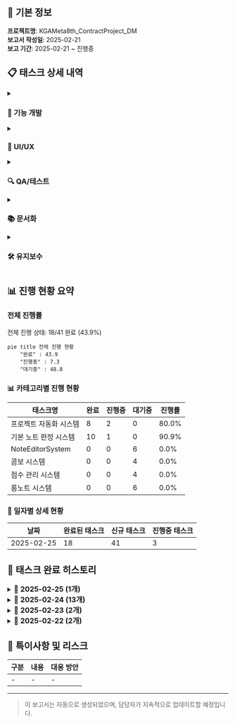 ## 📌 기본 정보

**프로젝트명**: KGAMeta8th_ContractProject_DM  
**보고서 작성일**: 2025-02-21  
**보고 기간**: 2025-02-21 ~ 진행중

## 📋 태스크 상세 내역

<details>
<summary><h3>🔧 기능 개발</h3></summary>

| 태스크 ID                                                                            | 태스크명              | 담당자                                                                                                                                                                                                                                                                                                                                                                     | 예상 시간 | 실제 시간 | 진행 상태         | 우선순위 |
| ------------------------------------------------------------------------------------ | --------------------- | -------------------------------------------------------------------------------------------------------------------------------------------------------------------------------------------------------------------------------------------------------------------------------------------------------------------------------------------------------------------------- | --------- | --------- | ----------------- | -------- |
| [TSK-20](https://github.com/KGAMeta8thTeam1/KGAMeta8th_ContractProject_DM/issues/20) | 기본 노트 판정 시스템 | [김진](https://github.com/KGAMeta8thTeam1/KGAMeta8th_ContractProject_DM/tree/Dev_JKim), [김현지](https://github.com/KGAMeta8thTeam1/KGAMeta8th_ContractProject_DM/tree/Dev_HJKim), [류지형](https://github.com/KGAMeta8thTeam1/KGAMeta8th_ContractProject_DM/tree/Dev_JHRYU), [김범희 ](https://github.com/KGAMeta8thTeam1/KGAMeta8th_ContractProject_DM/tree/Dev_KimBeom) | 17d       | -         | 🟡 진행중 (80.0%) | -        |
| [TSK-21](https://github.com/KGAMeta8thTeam1/KGAMeta8th_ContractProject_DM/issues/21) | 콤보 시스템           | [김진](https://github.com/KGAMeta8thTeam1/KGAMeta8th_ContractProject_DM/tree/Dev_JKim), [김현지](https://github.com/KGAMeta8thTeam1/KGAMeta8th_ContractProject_DM/tree/Dev_HJKim), [류지형](https://github.com/KGAMeta8thTeam1/KGAMeta8th_ContractProject_DM/tree/Dev_JHRYU), [김범희 ](https://github.com/KGAMeta8thTeam1/KGAMeta8th_ContractProject_DM/tree/Dev_KimBeom) | 17d       | -         | 🟡 진행중 (0.0%)  | -        |
| [TSK-19](https://github.com/KGAMeta8thTeam1/KGAMeta8th_ContractProject_DM/issues/19) | 점수 관리 시스템      | [김진](https://github.com/KGAMeta8thTeam1/KGAMeta8th_ContractProject_DM/tree/Dev_JKim), [김현지](https://github.com/KGAMeta8thTeam1/KGAMeta8th_ContractProject_DM/tree/Dev_HJKim), [류지형](https://github.com/KGAMeta8thTeam1/KGAMeta8th_ContractProject_DM/tree/Dev_JHRYU), [김범희 ](https://github.com/KGAMeta8thTeam1/KGAMeta8th_ContractProject_DM/tree/Dev_KimBeom) | 17d       | -         | 🟡 진행중 (0.0%)  | -        |
| [TSK-22](https://github.com/KGAMeta8thTeam1/KGAMeta8th_ContractProject_DM/issues/22) | NoteEditorSystem      | [최현성](https://github.com/KGAMeta8thTeam1/KGAMeta8th_ContractProject_DM/tree/Dev_HSChoi)                                                                                                                                                                                                                                                                                 | 38d       | -         | 🟡 진행중 (0.0%)  | -        |
| [TSK-44](https://github.com/KGAMeta8thTeam1/KGAMeta8th_ContractProject_DM/issues/44) | 롱노트 시스템         | [김진](https://github.com/KGAMeta8thTeam1/KGAMeta8th_ContractProject_DM/tree/Dev_JKim), [김현지](https://github.com/KGAMeta8thTeam1/KGAMeta8th_ContractProject_DM/tree/Dev_HJKim), [류지형](https://github.com/KGAMeta8thTeam1/KGAMeta8th_ContractProject_DM/tree/Dev_JHRYU), [김범희 ](https://github.com/KGAMeta8thTeam1/KGAMeta8th_ContractProject_DM/tree/Dev_KimBeom) | 17d       | -         | 🟡 진행중 (0.0%)  | -        |

</details>

<details>
<summary><h3>🎨 UI/UX</h3></summary>

| 태스크 ID | 태스크명 | 담당자 | 예상 시간 | 실제 시간 | 진행 상태 | 우선순위 |
| --------- | -------- | ------ | --------- | --------- | --------- | -------- |

</details>

<details>
<summary><h3>🔍 QA/테스트</h3></summary>

| 태스크 ID | 태스크명 | 담당자 | 예상 시간 | 실제 시간 | 진행 상태 | 우선순위 |
| --------- | -------- | ------ | --------- | --------- | --------- | -------- |

</details>

<details>
<summary><h3>📚 문서화</h3></summary>

| 태스크 ID | 태스크명 | 담당자 | 예상 시간 | 실제 시간 | 진행 상태 | 우선순위 |
| --------- | -------- | ------ | --------- | --------- | --------- | -------- |

</details>

<details>
<summary><h3>🛠️ 유지보수</h3></summary>

| 태스크 ID | 태스크명 | 담당자 | 예상 시간 | 실제 시간 | 진행 상태 | 우선순위 |
| --------- | -------- | ------ | --------- | --------- | --------- | -------- |

</details>

## 📊 진행 현황 요약

### 전체 진행률

전체 진행 상태: 18/41 완료 (43.9%)

```mermaid
pie title 전체 진행 현황
    "완료" : 43.9
    "진행중" : 7.3
    "대기중" : 48.8
```

### 📊 카테고리별 진행 현황

| 태스크명               | 완료 | 진행중 | 대기중 | 진행률 |
| ---------------------- | ---- | ------ | ------ | ------ |
| 프로젝트 자동화 시스템 | 8    | 2      | 0      | 80.0%  |
| 기본 노트 판정 시스템  | 10   | 1      | 0      | 90.9%  |
| NoteEditorSystem       | 0    | 0      | 6      | 0.0%   |
| 콤보 시스템            | 0    | 0      | 4      | 0.0%   |
| 점수 관리 시스템       | 0    | 0      | 4      | 0.0%   |
| 롱노트 시스템          | 0    | 0      | 6      | 0.0%   |

### 📅 일자별 상세 현황

| 날짜       | 완료된 태스크 | 신규 태스크 | 진행중 태스크 |
| ---------- | ------------- | ----------- | ------------- |
| 2025-02-25 | 18            | 41          | 3             |

## 📅 태스크 완료 히스토리

<details>
<summary><h3 style="display: inline;">📆 2025-02-25 (1개)</h3></summary>

| 투두 ID | 투두명                                                               | 상위 태스크            | 담당자          |
| ------- | -------------------------------------------------------------------- | ---------------------- | --------------- |
| #326    | [프로젝트 자동화 시스템] 태스크 상태 변경 시 자동 업데이트 기능 구현 | 프로젝트 자동화 시스템 | 최현성(@Anxi77) |

</details>

<details>
<summary><h3 style="display: inline;">📆 2025-02-24 (13개)</h3></summary>

| 투두 ID | 투두명                                                                                                | 상위 태스크            | 담당자              |
| ------- | ----------------------------------------------------------------------------------------------------- | ---------------------- | ------------------- |
| #415    | [프로젝트 자동화 시스템] 머지커밋의 중복검사 로직 개선                                                | 프로젝트 자동화 시스템 | 최현성(@Anxi77)     |
| #402    | [프로젝트 자동화 시스템] 프로젝트 진행보고서 DSR 이슈가 아닌 실질적인 github project 에서 트래킹 구현 | 프로젝트 자동화 시스템 | 최현성(@Anxi77)     |
| #332    | [프로젝트 자동화 시스템] 태스크 히스토리 추적 기능 구현                                               | 프로젝트 자동화 시스템 | 최현성(@Anxi77)     |
| #404    | [프로젝트 자동화 시스템] DSR 이슈 TODO 목록 당일 완료된것 업데이트할떄 지워지는 오류 fix              | 프로젝트 자동화 시스템 | 최현성(@Anxi77)     |
| #403    | [프로젝트 자동화 시스템] DSR 이슈 브랜치별 트래킹 기능 구현                                           | 프로젝트 자동화 시스템 | 최현성(@Anxi77)     |
| #50     | [기본 노트 판정 시스템] 양면 타격 판정 로직 구현                                                      | 기본 노트 판정 시스템  | 김진(@Jine99)       |
| #46     | [기본 노트 판정 시스템] 색상 매칭 검사 로직 구현                                                      | 기본 노트 판정 시스템  | 김진(@Jine99)       |
| #399    | [기본 노트 판정 시스템] 타입별 노트 방향 받기                                                         | 기본 노트 판정 시스템  | 김진(@Jine99)       |
| #48     | [기본 노트 판정 시스템] 타격 정확도 계산 시스템 구현                                                  | 기본 노트 판정 시스템  | 김진(@Jine99)       |
| #67     | [기본 노트 판정 시스템] deltatime 기반 노트 이동 시스템 구현                                          | 기본 노트 판정 시스템  | 류지형(@Rjcode7387) |
| #49     | [기본 노트 판정 시스템] 메이스 회전각 기반 타격 방향 계산 시스템                                      | 기본 노트 판정 시스템  | 김진(@Jine99)       |
| #47     | [기본 노트 판정 시스템] 타격 방향 벡터 계산 및 판정 로직 구현                                         | 기본 노트 판정 시스템  | 김진(@Jine99)       |
| #45     | [기본 노트 판정 시스템] 노트와의 충돌 감지 시스템 구현                                                | 기본 노트 판정 시스템  | 김진(@Jine99)       |

</details>

<details>
<summary><h3 style="display: inline;">📆 2025-02-23 (2개)</h3></summary>

| 투두 ID | 투두명                                                        | 상위 태스크            | 담당자          |
| ------- | ------------------------------------------------------------- | ---------------------- | --------------- |
| #392    | [프로젝트 자동화 시스템] 태스크 진행률 계산 및 표시 로직 개선 | 프로젝트 자동화 시스템 | 최현성(@Anxi77) |
| #393    | [프로젝트 자동화 시스템] 태스크 진행상황 업데이트 로직 구현   | 프로젝트 자동화 시스템 | 최현성(@Anxi77) |

</details>

<details>
<summary><h3 style="display: inline;">📆 2025-02-22 (2개)</h3></summary>

| 투두 ID | 투두명                                                     | 상위 태스크           | 담당자              |
| ------- | ---------------------------------------------------------- | --------------------- | ------------------- |
| #66     | [기본 노트 판정 시스템] 가로, 세로 그리드를 통한 레인 구현 | 기본 노트 판정 시스템 | 류지형(@Rjcode7387) |
| #65     | [기본 노트 판정 시스템] 노트 생성 및 그리드 구현           | 기본 노트 판정 시스템 | 류지형(@Rjcode7387) |

</details>

## 📝 특이사항 및 리스크

| 구분 | 내용 | 대응 방안 |
| ---- | ---- | --------- |
| -    | -    | -         |

---

> 이 보고서는 자동으로 생성되었으며, 담당자가 지속적으로 업데이트할 예정입니다.
